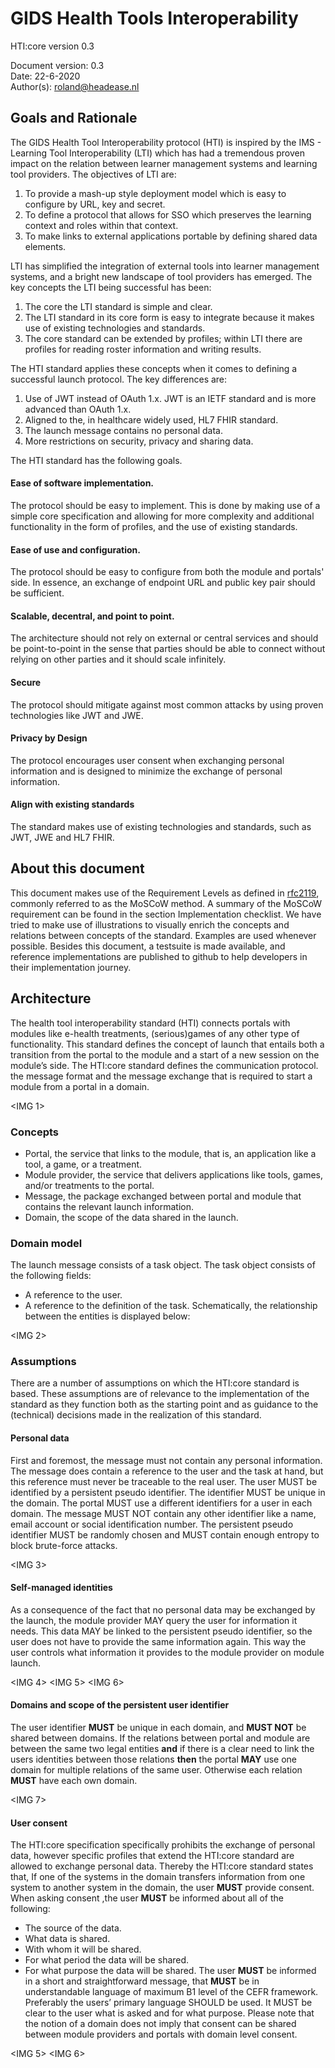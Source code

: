 # GIDS Health Tools Interoperability 
HTI:core version 0.3

Document version: 0.3  
Date: 22-6-2020  
Author(s): roland@headease.nl  

## Goals and Rationale
The GIDS Health Tool Interoperability protocol (HTI) is inspired by the IMS - Learning Tool Interoperability (LTI) which has had a tremendous proven impact on the relation 
between learner management systems and learning tool providers. The objectives of LTI are: 
 1. To provide a mash-up style deployment model which is easy to configure by URL, key and secret. 
 1. To define a protocol that allows for SSO which preserves the learning context and roles within that context. 
 1. To make links to external applications portable by defining shared data elements.

LTI has simplified the integration of external tools into learner management systems, and a bright new landscape of tool providers has emerged. 
The key concepts the LTI being successful has been:
 1. The core the LTI standard is simple and clear.
 1. The LTI standard in its core form is easy to integrate because it makes use of existing technologies and standards.
 1. The core standard can be extended by profiles; within LTI there are profiles for reading roster information and writing results.

The HTI standard applies these concepts when it comes to defining a successful launch protocol. The key differences are:
 1. Use of JWT instead of OAuth 1.x. JWT is an IETF standard and is more advanced than OAuth 1.x.
 1. Aligned to the, in healthcare widely used, HL7 FHIR standard.
 1. The launch message contains no personal data.
 1. More restrictions on security, privacy and sharing data.
 
The HTI standard has the following goals.

#### Ease of software implementation. 
The protocol should be easy to implement. This is done by making use of a simple core specification and allowing for more complexity and additional functionality in the form of
profiles, and the use of existing standards. 
#### Ease of use and configuration. 
The protocol should be easy to configure from both the module and portals' side. In essence, an exchange of endpoint URL and public key pair should be sufficient.
#### Scalable, decentral, and point to point.
The architecture should not rely on external or central services and should be point-to-point in the sense that parties should be able to connect without relying on other 
parties and it should scale infinitely.
#### Secure
The protocol should mitigate against most common attacks by using proven technologies like JWT and JWE.
#### Privacy by Design
The protocol encourages user consent when exchanging personal information and is designed to minimize the exchange of personal information.
#### Align with existing standards
The standard makes use of existing technologies and standards, such as JWT, JWE and HL7 FHIR.


## About this document
This document makes use of the Requirement Levels as defined in [rfc2119](https://www.ietf.org/rfc/rfc2119.txt), commonly referred to as the MoSCoW method. A summary of the MoSCoW requirement can be found in the 
section  Implementation checklist. We have tried to make use of illustrations to visually enrich the concepts and relations between concepts of the standard. Examples are used 
whenever possible. Besides this document, a testsuite is made available, and reference implementations are published to github to help developers in their implementation journey. 

## Architecture
The health tool interoperability standard (HTI) connects portals with modules like e-health treatments, (serious)games of any other type of functionality. This standard defines 
the concept of launch that entails both a transition from the portal to the module and a start of a new session on the module’s side. The HTI:core standard defines the 
communication protocol. the message format and the message exchange that is required to start a module from a portal in a domain. 

<IMG 1>

### Concepts
 * Portal, the service that links to the module, that is, an application like a tool, a game, or a treatment.
 * Module provider, the service that delivers applications like tools, games, and/or treatments to the portal.
 * Message, the package exchanged between portal and module that contains the relevant launch information. 
 * Domain, the scope of the data shared in the launch.

### Domain model
The launch message consists of a task object. The task object consists of the following fields:
 * A reference to the user.
 * A reference to the definition of the task.
Schematically, the relationship between the entities is displayed below:

<IMG 2>

### Assumptions
There are a number of assumptions on which the HTI:core standard is based. These assumptions are of relevance to the implementation of the standard as they function both as 
the starting point and as guidance to the (technical) decisions made in the realization of this standard.

#### Personal data
First and foremost, the message must not contain any personal information. The message does contain a reference to the user and the task at hand, but this reference must never 
be traceable to the real user. The user MUST be identified by a persistent pseudo identifier. The identifier MUST be unique in the domain. The portal MUST use a different 
identifiers for a user in each domain. The message MUST NOT contain any other identifier like a name, email account or social identification number. The persistent pseudo 
identifier MUST be randomly chosen and MUST contain enough entropy to block brute-force attacks.

<IMG 3>

#### Self-managed identities
As a consequence of the fact that no personal data may be exchanged by the launch, the module provider MAY query the user for information it needs. This data MAY be linked to the 
persistent pseudo identifier, so the user does not have to provide the same information again. This way the user controls what information it provides to the module provider on 
module launch.

<IMG 4>
<IMG 5>
<IMG 6>

#### Domains and scope of the persistent user identifier
The user identifier **MUST** be unique in each domain, and **MUST NOT** be shared between domains. If the relations between portal and module are between the same two legal 
entities **and** if there is a clear need to link the users identities between those relations **then** the portal **MAY** use one domain for multiple relations of the same user. 
Otherwise each relation **MUST** have each own domain. 

<IMG 7>

#### User consent
The HTI:core specification specifically prohibits the exchange of personal data, however specific profiles that extend the HTI:core standard are allowed to exchange personal data. 
Thereby the HTI:core standard states that, If one of the systems in the domain transfers information from one system to another system in the domain, the user **MUST** provide 
consent. When asking consent ,the user **MUST** be informed about all of the following:
 * The source of the data.
 * What data is shared.
 * With whom it will be shared.
 * For what period the data will be shared.
 * For what purpose the data will be shared.
The user **MUST** be informed in a short and straightforward message, that **MUST** be in understandable language of maximum B1 level of the CEFR framework. Preferably the users’ 
primary language SHOULD be used.  It MUST be clear to the user what is asked and for what purpose.
Please note that the notion of a domain does not imply that consent can be shared between module providers and portals with domain level consent. 


<IMG 5>
<IMG 6>
